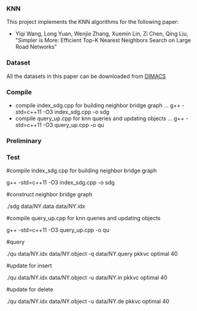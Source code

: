 ### KNN
This project implements the KNN algorithms for the following paper:
* Yiqi Wang, Long Yuan,  Wenjie Zhang, Xuemin Lin, Zi Chen, Qing Liu, "Simpler is More: Efficient Top-K Nearest Neighbors Search on Large Road Networks"

### Dataset

All the datasets in this paper can be downloaded from [DIMACS](http://www.diag.uniroma1.it/~challenge9/download.shtml)

### Compile

* compile index_sdg.cpp for building neighbor bridge graph
  ... g++ -std=c++11 -O3 index_sdg.cpp -o sdg
* compile query_up.cpp for knn queries and updating objects
  ... g++ -std=c++11 -O3 query_up.cpp -o qu

### Preliminary

### Test


#compile index_sdg.cpp for building neighbor bridge graph

g++ -std=c++11 -O3 index_sdg.cpp -o sdg


#construct neighbor bridge graph

./sdg data/NY.data data/NY.idx

#compile query_up.cpp for knn queries and updating objects

g++ -std=c++11 -O3 query_up.cpp -o qu

#query

./qu data/NY.idx data/NY.object -q data/NY.query pkkvc optimal 40

#update for insert

./qu data/NY.idx data/NY.object -u data/NY.in pkkvc optimal 40

#update for delete

./qu data/NY.idx data/NY.object -u data/NY.de pkkvc optimal 40
